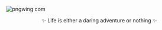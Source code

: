 <!--
### Hi there 👋
**9yelin9/9yelin9** is a ✨ _special_ ✨ repository because its `README.md` (this file) appears on your GitHub profile.

Here are some ideas to get you started:

- 🔭 I’m currently working on ...
- 🌱 I’m currently learning ...
- 👯 I’m looking to collaborate on ...
- 🤔 I’m looking for help with ...
- 💬 Ask me about ...
- 📫 How to reach me: ...
- 😄 Pronouns: ...
- ⚡ Fun fact: ...
-->
![pngwing com](https://user-images.githubusercontent.com/73333070/173119987-2d1d9174-3b17-4fac-beb2-996dd1a186a3.png)

<div align="center">
  ✨ Life is either a daring adventure or nothing ✨
</div>
